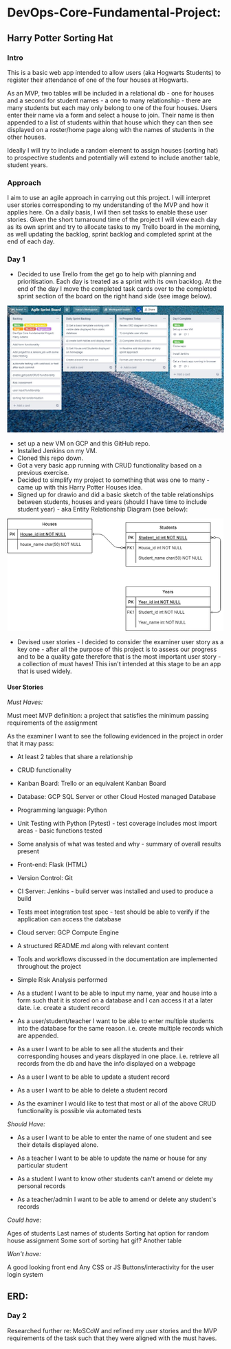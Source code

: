 # DevOps-Core-Fundamental-Project: 
## Harry Potter Sorting Hat
### Intro

This is a basic web app intended to allow users (aka Hogwarts Students) to register their attendance of one of the four houses at Hogwarts.

As an MVP, two tables will be included in a relational db - one for houses and a second for student names - a one to many relationship - there are many students but each may only belong to one of the four houses.  Users enter their name via a form and select a house to join.
Their name is then appended to a list of students within that house which they can then see displayed on a roster/home page along with the names of students in the other houses.

Ideally I will try to include a random element to assign houses (sorting hat) to prospective students and potentially will extend to include another table, student 
years.

### Approach

I aim to use an agile approach in carrying out this project.  I will interpret user stories corresponding to my understanding of the MVP
and how it applies here.  On a daily basis, I will then set tasks to enable these user stories.  Given the short 
turnaround time of the project I will view each day as its own sprint and try to allocate tasks to my Trello board in the morning, as well 
updating the backlog, sprint backlog and completed sprint at the end of each day.

### Day 1
* Decided to use Trello from the get go to help with planning and prioritisation.  Each day is treated as a sprint with its own backlog.  At the end of the day I move the completed task cards over to the completed sprint section of the board on the right hand side (see image below).

![alt text](https://github.com/Harry84/DevOps-Core-Fundamental-Project/blob/main/Trello%20Board%20Day1.JPG)


* set up a new VM on GCP and this GitHub repo.  
* Installed Jenkins on my VM.  
* Cloned this repo down.  
* Got a very basic app running with CRUD functionality based on a previous exercise.
* Decided to simplify my project to something that was one to many - came up with this Harry Potter Houses idea.
* Signed up for drawio and did a basic sketch of the table relationships between students, houses and years (should I have time to include student year) - aka Entity Relationship Diagram (see below):

![alt text](https://github.com/Harry84/DevOps-Core-Fundamental-Project/blob/main/Hogwarts%20Houses%20ERD.drawio.png)

* Devised user stories - I decided to consider the examiner user story as a key one - after all the purpose of this project is to assess our progress and to be a quality gate therefore that is the most important user story - a collection of must haves!  This isn't intended at this stage to be an app that is used widely.

#### User Stories

_Must Haves:_

Must meet MVP definition: a project that satisfies the minimum passing requirements of the assignment

As the examiner I want to see the following evidenced in the project in order that it may pass:

* At least 2 tables that share a relationship
* CRUD functionality
* Kanban Board: Trello or an equivalent Kanban Board
* Database: GCP SQL Server or other Cloud Hosted managed Database
* Programming language: Python
* Unit Testing with Python (Pytest) - test coverage includes most import areas - basic functions tested
* Some analysis of what was tested and why - summary of overall results present
* Front-end: Flask (HTML)
* Version Control: Git
* CI Server: Jenkins - build server was installed and used to produce a build
* Tests meet integration test spec - test should be able to verify if the application can access the database
* Cloud server: GCP Compute Engine
* A structured README.md along with relevant content
* Tools and workflows discussed in the documentation are implemented throughout the project
* Simple Risk Analysis performed

* As a student I want to be able to input my name, year and house into a form such that
it is stored on a database and I can access it at a later date.  i.e. create a student record

* As a user/student/teacher I want to be able to enter multiple students into the database for the
same reason. i.e. create multiple records which are appended.

* As a user I want to be able to see all the students and their corresponding houses and years
displayed in one place. i.e. retrieve all records from the db and have the info displayed on a webpage

* As a user I want to be able to update a student record

* As a user I want to be able to delete a student record

* As the examiner I would like to test that most or all of the above CRUD functionality is possible via automated tests


_Should Have:_

* As a user I want to be able to enter the name of one student and see their details displayed
alone.

* As a teacher I want to be able to update the name or house for any particular student

* As a student I want to know other students can't amend or delete my personal records

* As a teacher/admin I want to be able to amend or delete any student's records


_Could have:_

Ages of students
Last names of students
Sorting hat option for random house assignment
Some sort of sorting hat gif?
Another table


_Won't have:_

A good looking front end
Any CSS or JS
Buttons/interactivity for the user
login system

## ERD:



### Day 2
Researched further re: MoSCoW and refined my user stories and the MVP requirements of the task such that they were aligned with the must haves.  





